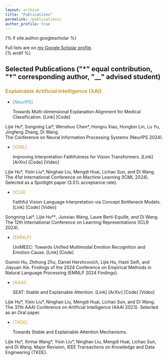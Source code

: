 ```yaml
---
layout: archive
title: "Publications"
permalink: /publications/
author_profile: true
---
```


{% if site.author.googlescholar %}
  <div class="wordwrap">Full lists are on <a href="{{site.author.googlescholar}}">my Google Scholar profile</a>.</div>
{% endif %}

## Selected Publications ("*" equal contribution, "†" corresponding author, "__" advised student)

### <p style="color: #C89933">Explainable Artificial Intelligence (XAI)</p>
- <p style="color: #2B9EB3">[NeurIPS]</p> Towards Multi-dimensional Explanation Alignment for Medical Classification. [Link] [Code] <br />
Lijie Hu*, Songning Lai*, Wenshuo Chen*, Hongru Xiao, Hongbin Lin, Lu Yu, Jingfeng Zhang, Di Wang. <br />
The Conference on Neural Information Processing Systems (NeurIPS 2024).

- <p style="color: #C89933">[ICML]</p> Improving Interpretation Faithfulness for Vision Transformers. [Link] [ArXiv] [Code] [Video] <br />
Lijie Hu*, Yixin Liu*, Ninghao Liu, Mengdi Huai, Lichao Sun, and Di Wang. <br />
The 41st International Conference on Machine Learning (ICML 2024). <br />
Selected as a Spotlight paper (3.5% acceptance rate).

- <p style="color: #C89933">[ICLR]</p> Faithful Vision-Language Interpretation via Concept Bottleneck Models. [Link] [Code] [Video]
Songning Lai*, Lijie Hu*†, Junxiao Wang, Laure Berti-Equille, and Di Wang.
The 12th International Conference on Learning Representations (ICLR 2024).

- <p style="color: #C89933">[EMNLP]</p> UniMEEC: Towards Unified Multimodal Emotion Recognition and Emotion Cause. [Link] [Code] 
Guimin Hu, Zhihong Zhu, Daniel Hershcovich, Lijie Hu, Hasti Seifi, and Jiayuan Xie.
Findings of the 2024 Conference on Empirical Methods in Natural Language Processing (EMNLP 2024 Findings).

- <p style="color: #C89933">[AAAI]</p> SEAT: Stable and Explainable Attention. [Link] [ArXiv] [Code] [Video]
Lijie Hu*, Yixin Liu*, Ninghao Liu, Mengdi Huai, Lichao Sun, and Di Wang.
The 37th AAAI Conference on Artificial Intelligence (AAAI 2023).
Selected as an Oral paper.

- <p style="color: #C89933">[TKDE]</p> Towards Stable and Explainable Attention Mechanisms.
Lijie Hu*, Xinhai Wang*, Yixin Liu*, Ninghao Liu, Mengdi Huai, Lichao Sun, and Di Wang.
Major Revision, IEEE Transactions on Knowledge and Data Engineering (TKDE).

